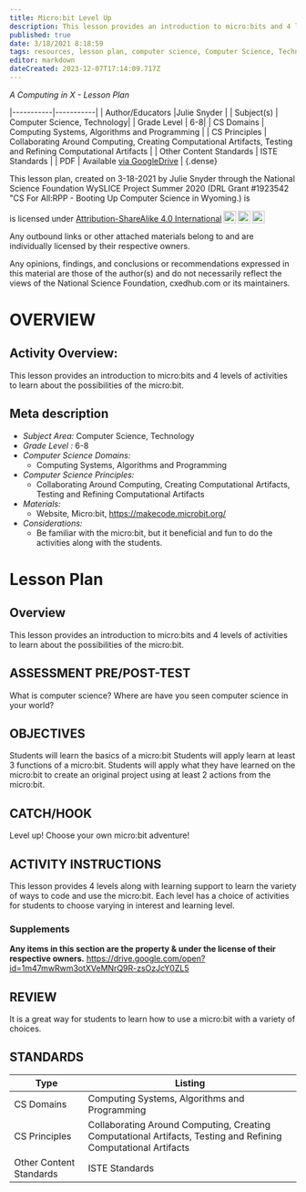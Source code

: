 ```yaml
---
title: Micro:bit Level Up
description: This lesson provides an introduction to micro:bits and 4 levels of activities to learn about the possibilities of the micro:bit.
published: true
date: 3/18/2021 8:18:59
tags: resources, lesson plan, computer science, Computer Science, Technology 
editor: markdown
dateCreated: 2023-12-07T17:14:09.717Z
---
```

*A Computing in X - Lesson Plan*

|-----------|-----------|
| Author/Educators |Julie Snyder |
| Subject(s) | Computer Science, Technology|
| Grade Level | 6-8|
| CS Domains | Computing Systems, Algorithms and Programming |
| CS Principles | Collaborating Around Computing, Creating Computational Artifacts, Testing and Refining Computational Artifacts |
| Other Content Standards | ISTE Standards | 
| PDF | Available [via GoogleDrive](https://drive.google.com/open?id=1FkQQ0UJ06BwWNkbsSgjylnibCattlmo2) |
{.dense}






This lesson plan, created on 3-18-2021 by Julie Snyder through the National Science Foundation WySLICE Project Summer 2020 (DRL Grant #1923542 "CS For All:RPP - Booting Up Computer Science in Wyoming.) is  <p xmlns:cc="http://creativecommons.org/ns#" >  is licensed under <a href="http://creativecommons.org/licenses/by-sa/4.0/?ref=chooser-v1" target="_blank" rel="license noopener noreferrer" style="display:inline-block;">Attribution-ShareAlike 4.0 International<img style="height:22px!important;margin-left:3px;vertical-align:text-bottom;" src="https://mirrors.creativecommons.org/presskit/icons/cc.svg?ref=chooser-v1"><img style="height:22px!important;margin-left:3px;vertical-align:text-bottom;" src="https://mirrors.creativecommons.org/presskit/icons/by.svg?ref=chooser-v1"><img style="height:22px!important;margin-left:3px;vertical-align:text-bottom;" src="https://mirrors.creativecommons.org/presskit/icons/sa.svg?ref=chooser-v1"></a></p>


Any outbound links or other attached materials belong to and are individually licensed by their respective owners. 


Any opinions, findings, and conclusions or recommendations expressed in this material are those of the author(s) and do not necessarily reflect the views of the National Science Foundation, cxedhub.com or its maintainers.


# OVERVIEW
## Activity Overview:  
This lesson provides an introduction to micro:bits and 4 levels of activities to learn about the possibilities of the micro:bit.
## Meta description
+ *Subject Area:* Computer Science, Technology 
+ *Grade Level :* 6-8 
+ *Computer Science Domains:*
   + Computing Systems, Algorithms and Programming
+ *Computer Science Principles:*
   + Collaborating Around Computing, Creating Computational Artifacts, Testing and Refining Computational Artifacts
+ *Materials:* 
   + Website, Micro:bit, https://makecode.microbit.org/
+ *Considerations:*
   + Be familiar with the micro:bit, but it beneficial and fun to do the activities along with the students.


# Lesson Plan
## Overview
This lesson provides an introduction to micro:bits and 4 levels of activities to learn about the possibilities of the micro:bit.
## ASSESSMENT PRE/POST-TEST
What is computer science? Where are have you seen computer science in your world?
## OBJECTIVES
Students will learn the basics of a micro:bit
Students will apply learn at least 3 functions of a micro:bit.
Students will apply what they have learned on the micro:bit to create an original project using at least 2 actions from the micro:bit.


## CATCH/HOOK
Level up! Choose your own micro:bit adventure!


## ACTIVITY INSTRUCTIONS
This lesson provides 4 levels along with learning support to learn the variety of ways to code and use the micro:bit. Each level has a choice of activities for students to choose varying in interest and learning level.


### Supplements
**Any items in this section are the property & under the license of their respective owners.**
https://drive.google.com/open?id=1m47mwRwm3otXVeMNrQ9R-zsOzJcY0ZL5




## REVIEW
It is a great way for students to learn how to use a micro:bit with a variety of choices.
## STANDARDS        
| Type | Listing | 
|-----------|-----------|
| CS Domains  | Computing Systems, Algorithms and Programming|
| CS Principles   | Collaborating Around Computing, Creating Computational Artifacts, Testing and Refining Computational Artifacts|
| Other Content Standards | ISTE Standards  |